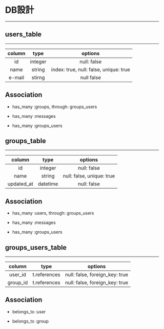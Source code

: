 # DB設計
---
## users_table
---
|column                 |type     |options                                |
|:---------------------:|:-------:|:-------------------------------------:|
|id                     |integer  |null: false                            |
|name                   |string   |index: true, null: false, unique: true |
|e-mail                 |stirng   |null false                             |

## Association

- has_many :groups, through: groups_users

- has_many :messages

- has_many :groups_users

## groups_table
---
|column     |type     |options                   |
|:---------:|:-------:|:------------------------:|
|id         |integer  |null: false               |
|name       |string   |null: false, unique: true |
|updated_at |datetime |null: false               |

## Association

- has_many :users, through: groups_users

- has_many :messages

- has_many :groups_users

## groups_users_table
---
|column   |type         |options                       |
|:-------:|:-----------:|:----------------------------:|
|user_id  |t.references |null: false, foreign_key: true|
|group_id |t.references |null: false, foreign_key: true|

## Association

- belongs_to :user

- belongs_to :group